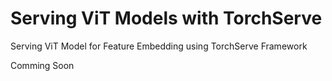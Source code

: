 # Serving ViT Models with TorchServe
Serving ViT Model for Feature Embedding using TorchServe Framework 

Comming Soon
